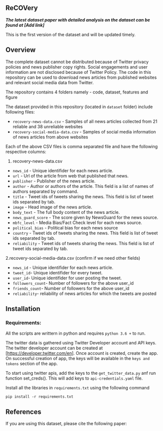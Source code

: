 

## ReCOVery

***The latest dataset paper with detailed analysis on the dataset can be found at [Add link]***

This is the first version of the dataset and will be updated timely.

## Overview  

The complete dataset cannot be distributed because of Twitter privacy policies and news publisher copy rights.  Social engagements and user information are not disclosed because of Twitter Policy. The code in this repository can be used to download news articles from published websites and relevant social media data from Twitter. 

The repository contains 4 folders namely - code, dataset, features and figure

The dataset provided in this repository (located in `dataset` folder) include following files:

 - `recovery-news-data.csv` -  Samples of all news articles collected from 21 reliable and 38 unreliable websites 
 - `recovery-social-media-data.csv` -  Samples of social media information of news articles from above websites

Each of the above CSV files is comma separated file and have the following respective columns:

1. recovery-news-data.csv
 - `news_id` - Unique identifider for each news article.
 - `url` - Url of the article from web that published that news. 
 - `publisher` - Publisher of the news article.
 - `author` - Author or authors of the article. This field is a list of names of authors separated by command.
 - `title` - Tweet ids of tweets sharing the news. This field is list of tweet ids separated by tab.
 - `image` - Head image of the news article.
 - `body_text` - The full body content of the news article.
 - `news_guard_score` - The score given by NewsGuard for the news source.
 - `mbfc_level` - Media Bias/Fact Check level for each news source.
 - `political_bias` - Political bias for each news source
 - `country` - Tweet ids of tweets sharing the news. This field is list of tweet ids separated by tab.
 - `reliability` - Tweet ids of tweets sharing the news. This field is list of tweet ids separated by tab.
 
 2.recovery-social-media-data.csv (confirm if we need other fields)
 - `news_id` - Unique identifider for each news article.
 - `tweet_id`- Unique identifider for every tweet.
 - `user_id`- Unique identifider for user posting the tweet.
 - `followers_count`- Number of followers for the above user_id
 - `friends_count`- Number of followers for the above user_id
 - `reliability`- reliability of news articles for which the tweets are posted
 


## Installation    

###  Requirements:

 All the scripts are writtern in python and requires `python 3.6 +` to run.
 
 The twitter data is gathered using Twitter Developer account and API keys. The twitter developer account can be created at
 [https://developer.twitter.com/en]. Once account is created, create the app. On successful creation of app, the keys will be  available in the `keys and tokens` section of the app.
 
 To start using twitter apis, add the keys to the `get_twitter_data.py` anf run function set_creds(). This will add keys to  `api-credentials.yaml` file.

Install all the libraries in `requirements.txt` using the following command
    
    pip install -r requirements.txt
   

## References
If you are using this dataset, please cite the following paper:
~~~~
~~~~



